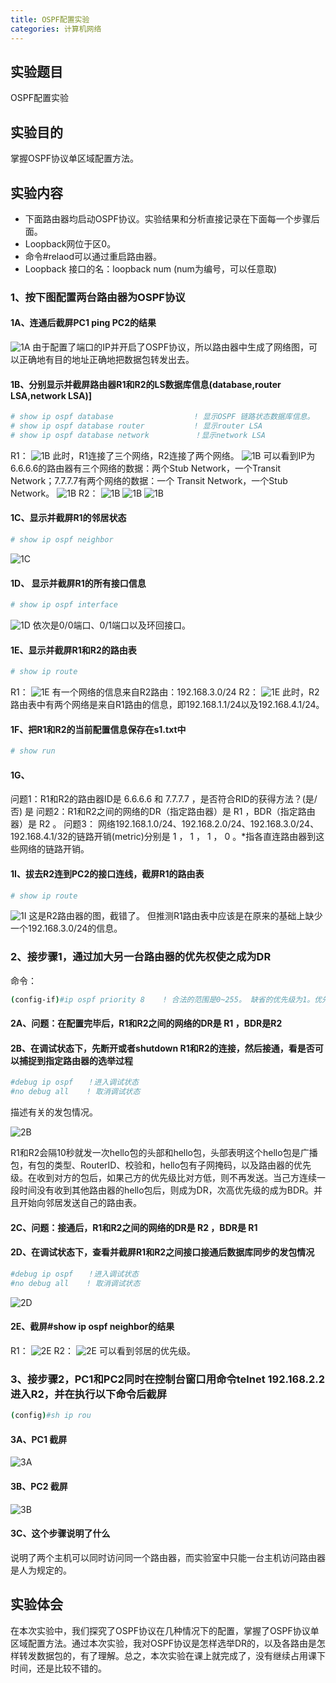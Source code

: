 ```yaml
---
title: OSPF配置实验
categories: 计算机网络
---
```

## 实验题目

OSPF配置实验

## 实验目的

掌握OSPF协议单区域配置方法。

## 实验内容

* 下面路由器均启动OSPF协议。实验结果和分析直接记录在下面每一个步骤后面。
* Loopback网位于区0。
* 命令#relaod可以通过重启路由器。
* Loopback 接口的名：loopback num   (num为编号，可以任意取)

### 1、按下图配置两台路由器为OSPF协议

#### 1A、连通后截屏PC1 ping PC2的结果

![1A](/public/image/2019-06-14-1.jpg)
由于配置了端口的IP并开启了OSPF协议，所以路由器中生成了网络图，可以正确地有目的地址正确地把数据包转发出去。

#### 1B、分别显示并截屏路由器R1和R2的LS数据库信息(database,router LSA,network LSA)]

```bash
# show ip ospf database                  ! 显示OSPF 链路状态数据库信息。
# show ip ospf database router           ! 显示router LSA
# show ip ospf database network          ！显示network LSA
```

R1：
![1B](/public/image/2019-06-14-2.jpg)
此时，R1连接了三个网络，R2连接了两个网络。
![1B](/public/image/2019-06-14-3.jpg)
可以看到IP为6.6.6.6的路由器有三个网络的数据：两个Stub Network，一个Transit Network；7.7.7.7有两个网络的数据：一个 Transit Network，一个Stub Network。
![1B](/public/image/2019-06-14-4.jpg)
R2：
![1B](/public/image/2019-06-14-5.jpg)
![1B](/public/image/2019-06-14-6.jpg)
![1B](/public/image/2019-06-14-7.jpg)

#### 1C、显示并截屏R1的邻居状态

```bash
# show ip ospf neighbor
```

![1C](/public/image/2019-06-14-8.jpg)

#### 1D、 显示并截屏R1的所有接口信息

```bash
# show ip ospf interface
```

![1D](/public/image/2019-06-14-9.jpg)
依次是0/0端口、0/1端口以及环回接口。

#### 1E、显示并截屏R1和R2的路由表

```bash
# show ip route
```

R1：
![1E](/public/image/2019-06-14-10.jpg)
有一个网络的信息来自R2路由：192.168.3.0/24
R2：
![1E](/public/image/2019-06-14-11.jpg)
此时，R2路由表中有两个网络是来自R1路由的信息，即192.168.1.1/24以及192.168.4.1/24。

#### 1F、把R1和R2的当前配置信息保存在s1.txt中

```bash
# show run
```

#### 1G、

问题1：R1和R2的路由器ID是 6.6.6.6 和 7.7.7.7 ，是否符合RID的获得方法？(是/否) 是
问题2：R1和R2之间的网络的DR（指定路由器）是  R1 ，BDR（指定路由器）是 R2  。
问题3： 网络192.168.1.0/24、192.168.2.0/24、192.168.3.0/24、192.168.4.1/32的链路开销(metric)分别是  1  ，  1   ，  1  ，  0   。*指各直连路由器到这些网络的链路开销。

#### 1I、拔去R2连到PC2的接口连线，截屏R1的路由表

```bash
# show ip route
```

![1I](/public/image/2019-06-14-12.jpg)
这是R2路由器的图，截错了。
但推测R1路由表中应该是在原来的基础上缺少一个192.168.3.0/24的信息。

### 2、接步骤1，通过加大另一台路由器的优先权使之成为DR

命令：

```bash
(config-if)#ip ospf priority 8    ! 合法的范围是0~255。 缺省的优先级为1。优先级为0不参与选举DR
```

#### 2A、问题：在配置完毕后，R1和R2之间的网络的DR是   R1  ，BDR是R2

#### 2B、在调试状态下，先断开或者shutdown R1和R2的连接，然后接通，看是否可以捕捉到指定路由器的选举过程

```bash
#debug ip ospf   ！进入调试状态
#no debug all    ! 取消调试状态
```

描述有关的发包情况。

![2B](/public/image/2019-06-14-13.jpg)

R1和R2会隔10秒就发一次hello包的头部和hello包，头部表明这个hello包是广播包，有包的类型、RouterID、校验和，hello包有子网掩码，以及路由器的优先级。在收到对方的包后，如果己方的优先级比对方低，则不再发送。当己方连续一段时间没有收到其他路由器的hello包后，则成为DR，次高优先级的成为BDR。并且开始向邻居发送自己的路由表。

#### 2C、问题：接通后，R1和R2之间的网络的DR是  R2   ，BDR是   R1

#### 2D、在调试状态下，查看并截屏R1和R2之间接口接通后数据库同步的发包情况

```bash
#debug ip ospf   ！进入调试状态
#no debug all    ! 取消调试状态
```

![2D](/public/image/2019-06-14-14.jpg)

#### 2E、截屏#show ip ospf neighbor的结果

R1：
![2E](/public/image/2019-06-14-15.jpg)
R2：
![2E](/public/image/2019-06-14-16.jpg)
可以看到邻居的优先级。

### 3、接步骤2，PC1和PC2同时在控制台窗口用命令telnet 192.168.2.2进入R2，并在执行以下命令后截屏

```bash
(config)#sh ip rou
```

#### 3A、PC1 截屏

![3A](/public/image/2019-06-14-17.jpg)

#### 3B、PC2 截屏

![3B](/public/image/2019-06-14-18.jpg)

#### 3C、这个步骤说明了什么

说明了两个主机可以同时访问同一个路由器，而实验室中只能一台主机访问路由器是人为规定的。

## 实验体会

在本次实验中，我们探究了OSPF协议在几种情况下的配置，掌握了OSPF协议单区域配置方法。通过本次实验，我对OSPF协议是怎样选举DR的，以及各路由是怎样转发数据包的，有了理解。总之，本次实验在课上就完成了，没有继续占用课下时间，还是比较不错的。
